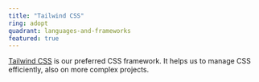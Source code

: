 ```yaml
---
title: "Tailwind CSS"
ring: adopt
quadrant: languages-and-frameworks
featured: true
---
```


<a href="https://tailwindcss.com/">Tailwind CSS</a> is our preferred CSS framework. It helps us to manage CSS efficiently, also on more complex projects.
